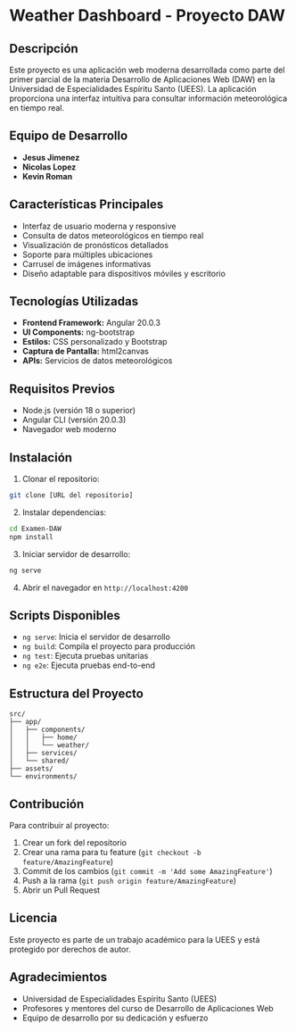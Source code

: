# Weather Dashboard - Proyecto DAW

## Descripción

Este proyecto es una aplicación web moderna desarrollada como parte del primer parcial de la materia Desarrollo de Aplicaciones Web (DAW) en la Universidad de Especialidades Espíritu Santo (UEES). La aplicación proporciona una interfaz intuitiva para consultar información meteorológica en tiempo real.

## Equipo de Desarrollo

- **Jesus Jimenez**
- **Nicolas Lopez**
- **Kevin Roman**

## Características Principales

- Interfaz de usuario moderna y responsive
- Consulta de datos meteorológicos en tiempo real
- Visualización de pronósticos detallados
- Soporte para múltiples ubicaciones
- Carrusel de imágenes informativas
- Diseño adaptable para dispositivos móviles y escritorio

## Tecnologías Utilizadas

- **Frontend Framework:** Angular 20.0.3
- **UI Components:** ng-bootstrap
- **Estilos:** CSS personalizado y Bootstrap
- **Captura de Pantalla:** html2canvas
- **APIs:** Servicios de datos meteorológicos

## Requisitos Previos

- Node.js (versión 18 o superior)
- Angular CLI (versión 20.0.3)
- Navegador web moderno

## Instalación

1. Clonar el repositorio:
```bash
git clone [URL del repositorio]
```

2. Instalar dependencias:
```bash
cd Examen-DAW
npm install
```

3. Iniciar servidor de desarrollo:
```bash
ng serve
```

4. Abrir el navegador en `http://localhost:4200`

## Scripts Disponibles

- `ng serve`: Inicia el servidor de desarrollo
- `ng build`: Compila el proyecto para producción
- `ng test`: Ejecuta pruebas unitarias
- `ng e2e`: Ejecuta pruebas end-to-end

## Estructura del Proyecto

```
src/
├── app/
│   ├── components/
│   │   ├── home/
│   │   └── weather/
│   ├── services/
│   └── shared/
├── assets/
└── environments/
```

## Contribución

Para contribuir al proyecto:

1. Crear un fork del repositorio
2. Crear una rama para tu feature (`git checkout -b feature/AmazingFeature`)
3. Commit de los cambios (`git commit -m 'Add some AmazingFeature'`)
4. Push a la rama (`git push origin feature/AmazingFeature`)
5. Abrir un Pull Request

## Licencia

Este proyecto es parte de un trabajo académico para la UEES y está protegido por derechos de autor.

## Agradecimientos

- Universidad de Especialidades Espíritu Santo (UEES)
- Profesores y mentores del curso de Desarrollo de Aplicaciones Web
- Equipo de desarrollo por su dedicación y esfuerzo

